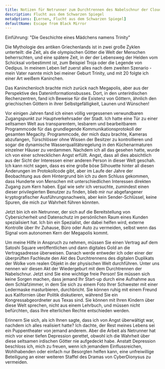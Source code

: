 ```yaml
---
title: Notizen für Netrunner zum Durchtrennen des Nabelschnur der Cloud, Teil 1
description: Flucht aus dem Schwarzen Spiegel
metaOptions: [Lernen, Flucht aus dem Schwarzen Spiegel]
defaultName: Escape from Black Mirror
---
```


<RoboAcademyText fWeight="500">
  Einführung: "Die Geschichte eines Mädchens namens Trinity"
</RoboAcademyText>

Die Mythologie des antiken Griechenlands ist in zwei große Zyklen unterteilt: die Zeit, als die olympischen Götter die Welt der Menschen beherrschten, und eine spätere Zeit, in der der Lebensweg der Helden vom Schicksal vorbestimmt ist, zum Beispiel Troja oder die Legende von Oedipus. In meinem Leben lief zuerst alles nach dem zweiten Szenario - mein Vater nannte mich bei meiner Geburt Trinity, und mit 20 folgte ich einer Art weißem Kaninchen.

<LessonImages imageClasses="mb"  src='escape-from-black-mirror/Olympus_Troy_The_Tales_of_Oedipus.png' alt="Olympus Troy The Tales of Oedipus" />

Das Kaninchenloch brachte mich zurück nach Megapolis, aber aus der Perspektive des Dateninformationsbusses. Dort, in den unterirdischen Rechenzentren, fand ich Beweise für die Existenz von Göttern, ähnlich den griechischen Göttern in ihrer Selbstgefälligkeit, Launen und Wünschen!

<LessonImages imageClasses="mb"  src='escape-from-black-mirror/Gods-datacenter.png' alt="Gods datacenter" />

Vor einigen Jahren fand ich einen völlig vergessenen verwundbaren Zugangspunkt zur Hauptverkehrsader der Stadt. Ich hatte eine Tür zu einer seltsamen Welt aus transparentem, lesbarem und bearbeitbarem Programmcode für das grundlegende Kommunikationsprotokoll der gesamten Megacity. Programmcode, der mich dazu brachte, Kameras abzufangen, Türschlösser ohne Wissen der Besitzer zu kontrollieren und sogar die dynamische Wasserqualitätsregelung in den Küchenarmaturen einzelner Häuser zu verdammen. Nachdem ich all das gesehen hatte, wurde ich von einer schrecklichen Angst erfüllt. Angst, dass all dies absichtlich aus der Sicht der Interessen einer anderen Person in dieser Welt geschah. Ich kann nicht sagen, dass es eine große böse Silhouette hinter all diesen Änderungen im Protokollcode gibt, aber im Laufe der Jahre der Beobachtung aus dem Hintergrund bin ich zu dem Schluss gekommen, dass Hunderte von Menschen mit unterschiedlichen Interessen direkten Zugang zum Kern haben. Egal wie sehr ich versuchte, zumindest einen dieser privilegierten Benutzer zu finden, blieb mir nur abgefangener kryptografischer Ausführungsnachweis, aber kein Sender-Schlüssel, keine Spuren, die mich zur Wahrheit führen könnten.

<LessonImages imageClasses="mb"  src='escape-from-black-mirror/hacking.png' alt="Gods hackers stayed in circle" />


Jetzt bin ich ein Netrunner, der sich auf die Bereitstellung von Cybersicherheit und Datenschutz im persönlichen Raum eines Kunden spezialisiert hat. Ich bin ein Spezialist, der dabei helfen wird, externe Kontrolle über Ihr Zuhause, Büro oder Auto zu vermeiden, selbst wenn das Signal vom autonomen Kern der Megapolis kommt.


<LessonImages imageClasses="mb"  src='escape-from-black-mirror/Trinnity.png' alt="Trinity in underground datacenter" />

Um meine Hilfe in Anspruch zu nehmen, müssen Sie einen Vertrag auf dem Satoshi Square veröffentlichen und dann digitales Gold an die Vertragsadresse überweisen. Danach werde entweder ich oder einer der überprüften Fachleute den Akt des Durchtrennens des digitalen Duplikats der Wolke vom realen Objekt in der physischen Welt durchführen. Unter uns nennen wir diesen Akt der Wiedergeburt mit dem Durchtrennen der Nabelschnur. Jetzt sind Sie eine wichtige freie Person! Sie müssen sich keine Sorgen machen, dass jemand Ihr Start-up durch eine Aufnahme aus dem Schlafzimmer, in dem Sie sich zu einem Foto Ihrer Schwester mit einer Ledermaske masturbieren, durchbricht. Sie können ruhig mit einem Freund aus Kalifornien über Politik diskutieren, während Sie ein Kongressabgeordneter aus Texas sind. Sie können mit Ihren Kindern über diese Welt sprechen, nicht aus einem Lehrbuch, und müssen nicht befürchten, dass Ihre elterlichen Rechte entschieden werden.

Erinnern Sie sich, als ich Ihnen sagte, dass ich von Angst überwältigt war, nachdem ich alles realisiert hatte? Ich dachte, der Rest meines Lebens sei ein Puppentheater von jemand anderem. Aber die Arbeit als Netrunner hat mich vor einer tiefen Depression gerettet, obwohl ich die Wahrheit über diese seltsamen irdischen Götter nie aufgedeckt habe. Anstatt Depression beschloss ich, mich zu freuen, wenn ich jemandem Einflussreichen, Wohlhabenden oder einfach nur Besorgten helfen kann, eine unfreiwillige Beteiligung an einer weiteren Staffel des Dramas von CyberDionysus zu vermeiden.